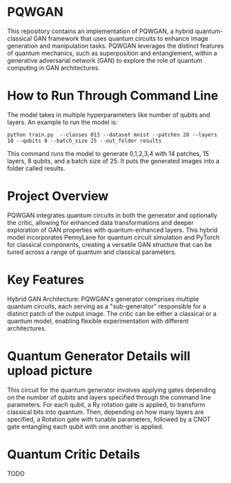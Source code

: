 # PQWGAN
This repository contains an implementation of PQWGAN, a hybrid quantum-classical GAN framework that uses quantum circuits to enhance image generation and manipulation tasks. PQWGAN leverages the distinct features of quantum mechanics, such as superposition and entanglement, within a generative adversarial network (GAN) to explore the role of quantum computing in GAN architectures.


# How to Run Through Command Line
The model takes in multiple hyperparameters like number of qubits and layers. An example to run the model is:
```
python train.py  --classes 013 --dataset mnist --patches 28 --layers 10 --qubits 8 --batch_size 25 --out_folder results
```
This command runs the model to generate 0,1,2,3,4 with 14 patches, 15 layers, 8 qubits, and a batch size of 25. It puts the generated images into a folder called results.


# Project Overview
PQWGAN integrates quantum circuits in both the generator and optionally the critic, allowing for enhanced data transformations and deeper exploration of GAN properties with quantum-enhanced layers. This hybrid model incorporates PennyLane for quantum circuit simulation and PyTorch for classical components, creating a versatile GAN structure that can be tuned across a range of quantum and classical parameters.


# Key Features
Hybrid GAN Architecture: PQWGAN's generator comprises multiple quantum circuits, each serving as a "sub-generator" responsible for a distinct patch of the output image. The critic can be either a classical or a quantum model, enabling flexible experimentation with different architectures.


# Quantum Generator Details  **will upload picture**
This circuit for the quantum generator involves applying gates depending on the number of qubits and layers specified through the command line parameters. For each qubit, a Ry rotation gate is applied, to transform classical bits into quantum. Then, depending on how many layers are specified, a Rotation gate with tunable parameters, followed by a CNOT gate entangling each qubit with one another is applied.


# Quantum Critic Details
TODO
